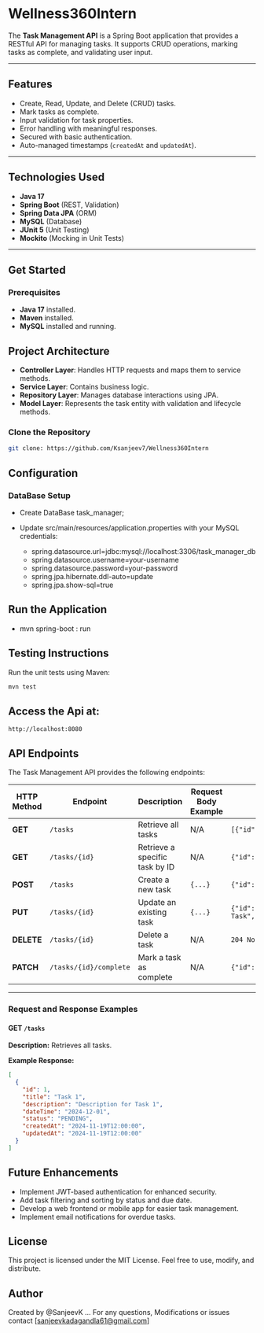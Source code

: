 # Wellness360Intern
The **Task Management API** is a Spring Boot application that provides a RESTful API for managing tasks. It supports CRUD operations, marking tasks as complete, and validating user input.

---

## Features

- Create, Read, Update, and Delete (CRUD) tasks.
- Mark tasks as complete.
- Input validation for task properties.
- Error handling with meaningful responses.
- Secured with basic authentication.
- Auto-managed timestamps (`createdAt` and `updatedAt`).

---

## Technologies Used

- **Java 17**
- **Spring Boot** (REST, Validation)
- **Spring Data JPA** (ORM)
- **MySQL** (Database)
- **JUnit 5** (Unit Testing)
- **Mockito** (Mocking in Unit Tests)

---

## Get Started

### Prerequisites

- **Java 17** installed.
- **Maven** installed.
- **MySQL** installed and running.

## Project Architecture

- **Controller Layer**: Handles HTTP requests and maps them to service methods.
- **Service Layer**: Contains business logic.
- **Repository Layer**: Manages database interactions using JPA.
- **Model Layer**: Represents the task entity with validation and lifecycle methods.

### Clone the Repository

```bash
git clone: https://github.com/Ksanjeev7/Wellness360Intern
```
## Configuration

### DataBase Setup

- Create DataBase task_manager; 

- Update src/main/resources/application.properties with your MySQL credentials:

  - spring.datasource.url=jdbc:mysql://localhost:3306/task_manager_db
  - spring.datasource.username=your-username
  - spring.datasource.password=your-password
  - spring.jpa.hibernate.ddl-auto=update
  - spring.jpa.show-sql=true

## Run the Application
- mvn spring-boot : run

## Testing Instructions

Run the unit tests using Maven:
```bash
mvn test
```

## Access the Api at: 
``
http://localhost:8080
``

## API Endpoints

The Task Management API provides the following endpoints:

| HTTP Method | Endpoint               | Description                        | Request Body Example | Response Example |
|-------------|------------------------|------------------------------------|----------------------|------------------|
| **GET**     | `/tasks`               | Retrieve all tasks                | N/A                  | `[{"id":1,"title":"Task 1",...}]` |
| **GET**     | `/tasks/{id}`          | Retrieve a specific task by ID    | N/A                  | `{"id":1,"title":"Task 1",...}` |
| **POST**    | `/tasks`               | Create a new task                 | `{...}`              | `{"id":1,"title":"New Task",...}` |
| **PUT**     | `/tasks/{id}`          | Update an existing task           | `{...}`              | `{"id":1,"title":"Updated Task",...}` |
| **DELETE**  | `/tasks/{id}`          | Delete a task                     | N/A                  | `204 No Content` |
| **PATCH**   | `/tasks/{id}/complete` | Mark a task as complete           | N/A                  | `{"id":1,"status":"COMPLETED",...}` |

---

### Request and Response Examples

#### **GET `/tasks`**
**Description:** Retrieves all tasks.

**Example Response:**
```json
[
  {
    "id": 1,
    "title": "Task 1",
    "description": "Description for Task 1",
    "dateTime": "2024-12-01",
    "status": "PENDING",
    "createdAt": "2024-11-19T12:00:00",
    "updatedAt": "2024-11-19T12:00:00"
  }
]

```

## Future Enhancements

- Implement JWT-based authentication for enhanced security.
- Add task filtering and sorting by status and due date.
- Develop a web frontend or mobile app for easier task management.
- Implement email notifications for overdue tasks.

## License
This project is licensed under the MIT License. Feel free to use, modify, and distribute.

## Author 
Created by @SanjeevK ... For any questions, Modifications or issues contact [sanjeevkadagandla61@gmail.com] 
